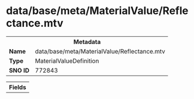 <h1>data/base/meta/MaterialValue/Reflectance.mtv</h1><table><tr><th colspan="100%">Metadata</th></tr><tr><td><b>Name</b></td><td>data/base/meta/MaterialValue/Reflectance.mtv</td></tr><tr><td><b>Type</b></td><td>MaterialValueDefinition</td></tr><tr><td><b>SNO ID</b></td><td>772843</td></tr></table>

<table><tr><th colspan="100%">Fields</th></tr></table>

